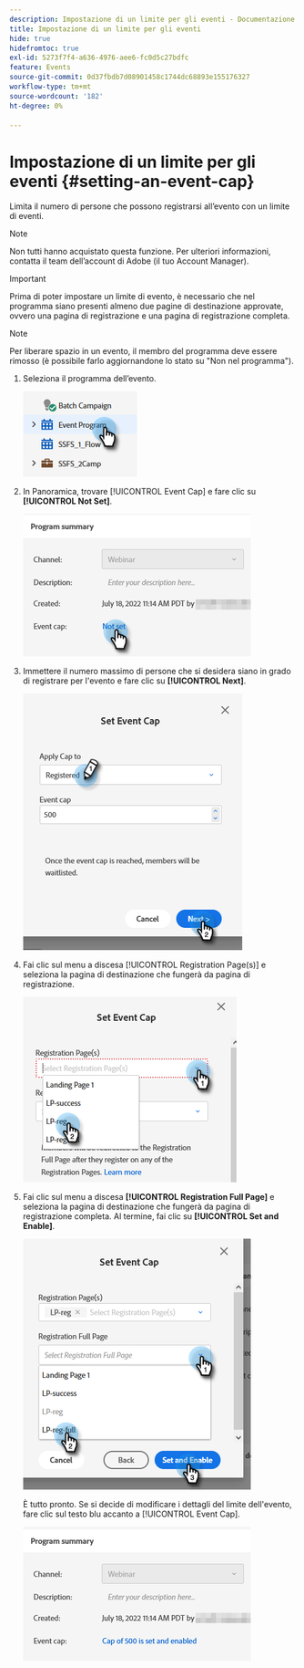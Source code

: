 ```yaml
---
description: Impostazione di un limite per gli eventi - Documentazione di Marketo - Documentazione del prodotto
title: Impostazione di un limite per gli eventi
hide: true
hidefromtoc: true
exl-id: 5273f7f4-a636-4976-aee6-fc0d5c27bdfc
feature: Events
source-git-commit: 0d37fbdb7d08901458c1744dc68893e155176327
workflow-type: tm+mt
source-wordcount: '182'
ht-degree: 0%

---
```


# Impostazione di un limite per gli eventi {#setting-an-event-cap}

Limita il numero di persone che possono registrarsi all’evento con un limite di eventi.

>[!NOTE]
>
>Non tutti hanno acquistato questa funzione. Per ulteriori informazioni, contatta il team dell’account di Adobe (il tuo Account Manager).

>[!IMPORTANT]
>Prima di poter impostare un limite di evento, è necessario che nel programma siano presenti almeno due pagine di destinazione approvate, ovvero una pagina di registrazione e una pagina di registrazione completa.

>[!NOTE]
>
>Per liberare spazio in un evento, il membro del programma deve essere rimosso (è possibile farlo aggiornandone lo stato su &quot;Non nel programma&quot;).

1. Seleziona il programma dell’evento.

   ![](assets/setting-an-event-cap-1.png)

1. In Panoramica, trovare [!UICONTROL Event Cap] e fare clic su **[!UICONTROL Not Set]**.

   ![](assets/setting-an-event-cap-2.png)

1. Immettere il numero massimo di persone che si desidera siano in grado di registrare per l&#39;evento e fare clic su **[!UICONTROL Next]**.

   ![](assets/setting-an-event-cap-3.png)

1. Fai clic sul menu a discesa [!UICONTROL Registration Page(s)] e seleziona la pagina di destinazione che fungerà da pagina di registrazione.

   ![](assets/setting-an-event-cap-4.png)

1. Fai clic sul menu a discesa **[!UICONTROL Registration Full Page]** e seleziona la pagina di destinazione che fungerà da pagina di registrazione completa. Al termine, fai clic su **[!UICONTROL Set and Enable]**.

   ![](assets/setting-an-event-cap-5.png)

   È tutto pronto. Se si decide di modificare i dettagli del limite dell&#39;evento, fare clic sul testo blu accanto a [!UICONTROL Event Cap].

   ![](assets/setting-an-event-cap-6.png)
